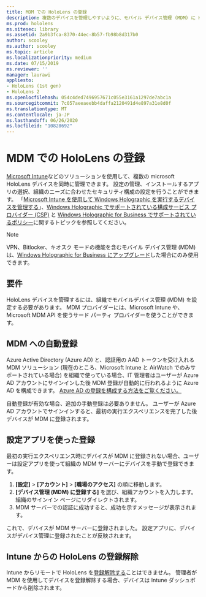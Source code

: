 ```yaml
---
title: MDM での HoloLens の登録
description: 複数のデバイスを管理しやすいように、モバイル デバイス管理 (MDM) に HoloLens を登録します。
ms.prod: hololens
ms.sitesec: library
ms.assetid: 2a9b3fca-8370-44ec-8b57-fb98b8d317b0
author: scooley
ms.author: scooley
ms.topic: article
ms.localizationpriority: medium
ms.date: 07/15/2019
ms.reviewer: ''
manager: laurawi
appliesto:
- HoloLens (1st gen)
- HoloLens 2
ms.openlocfilehash: 054c4ded7496957671c055e3161a1297de7abc1a
ms.sourcegitcommit: 7c057aeeaeebb4daffa2120491d4e897a31e8d0f
ms.translationtype: MT
ms.contentlocale: ja-JP
ms.lasthandoff: 06/26/2020
ms.locfileid: "10828692"
---
```

# MDM での HoloLens の登録

[Microsoft Intune](https://docs.microsoft.com/intune/windows-holographic-for-business)などのソリューションを使用して、複数の microsoft HoloLens デバイスを同時に管理できます。 設定の管理、インストールするアプリの選択、組織のニーズに合わせたセキュリティ構成の設定を行うことができます。 「[Microsoft Intune を使用して Windows Holographic を実行するデバイスを管理する](https://docs.microsoft.com/intune/windows-holographic-for-business)」、[Windows Holographic でサポートされている構成サービス プロバイダー (CSP)](https://msdn.microsoft.com/windows/hardware/commercialize/customize/mdm/configuration-service-provider-reference#hololens) と [Windows Holographic for Business でサポートされているポリシー](https://msdn.microsoft.com/windows/hardware/commercialize/customize/mdm/policy-configuration-service-provider#hololenspolicies)に関するトピックを参照してください。

> [!NOTE]
> VPN、Bitlocker、キオスク モードの機能を含むモバイル デバイス管理 (MDM) は、[Windows Holographic for Business にアップグレード](hololens1-upgrade-enterprise.md)した場合にのみ使用できます。

## 要件

 HoloLens デバイスを管理するには、組織でモバイルデバイス管理 (MDM) を設定する必要があります。 MDM プロバイダーには、Microsoft Intune や、Microsoft MDM API を使うサード パーティ プロバイダーを使うことができます。

## MDM への自動登録

Azure Active Directory (Azure AD) と、認証用の AAD トークンを受け入れる MDM ソリューション (現在のところ、Microsoft Intune と AirWatch でのみサポートされている場合) を組織で使っている場合、IT 管理者はユーザーが Azure AD アカウントにサインインした後 MDM 登録が自動的に行われるように Azure AD を構成できます。 [Azure AD の登録を構成する方法をご覧ください。](https://docs.microsoft.com/mem/intune/enrollment/windows-enroll#enable-windows-10-automatic-enrollment)

自動登録が有効な場合、追加の手動登録は必要ありません。 ユーザーが Azure AD アカウントでサインインすると、最初の実行エクスペリエンスを完了した後デバイスが MDM に登録されます。

## 設定アプリを使った登録

 最初の実行エクスペリエンス時にデバイスが MDM に登録されない場合、ユーザーは設定アプリを使って組織の MDM サーバーにデバイスを手動で登録できます。

1. **[設定]** > **[アカウント]** > **[職場のアクセス]** の順に移動します。
1. **[デバイス管理 (MDM) に登録する]** を選び、組織アカウントを入力します。 組織のサインイン ページにリダイレクトされます。
1. MDM サーバーでの認証に成功すると、成功を示すメッセージが表示されます。

これで、デバイスが MDM サーバーに登録されました。 設定アプリに、デバイスがデバイス管理に登録されたことが反映されます。

## Intune からの HoloLens の登録解除

Intune からリモートで HoloLens を[登録解除する](https://docs.microsoft.com/intune-user-help/unenroll-your-device-from-intune-windows)ことはできません。 管理者が MDM を使用してデバイスを登録解除する場合、デバイスは Intune ダッシュボードから削除されます。
